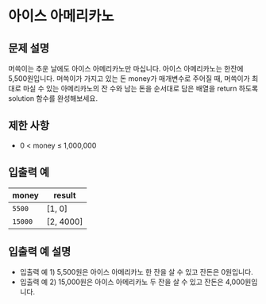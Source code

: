 <h1>아이스 아메리카노</h1>


<h2>문제 설명</h2>머쓱이는 추운 날에도 아이스 아메리카노만 마십니다. 아이스 아메리카노는 한잔에 5,500원입니다. 머쓱이가 가지고 있는 돈 money가 매개변수로 주어질 때, 머쓱이가 최대로 마실 수 있는 아메리카노의 잔 수와 남는 돈을 순서대로 담은 배열을 return 하도록 solution 함수를 완성해보세요.


<h2>제한 사항</h2>


- 0 < money ≤ 1,000,000


<h2>입출력 예</h2>

|money|result|
|---|---|
|`5500`|[1, 0]|
|`15000`|	[2, 4000]|


<h2>입출력 예 설명</h2>


- 입출력 예 1) 5,500원은 아이스 아메리카노 한 잔을 살 수 있고 잔돈은 0원입니다.
- 입출력 예 2) 15,000원은 아이스 아메리카노 두 잔을 살 수 있고 잔돈은 4,000원입니다.
